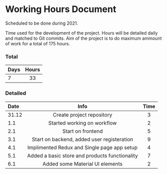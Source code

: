 # Working Hours Document

Scheduled to be done during 2021.

Time used for the development of the project. Hours will be detailed daily and matched to Git commits. Aim of the project is to do maximum ammount of work for a total of 175 hours.

### Total

| Days | Hours |
| :--  | :---: |
| 7    | 33    |

### Detailed 

| Date     | Info          | Time | 
| :------- | :-----------: | :--: | 
| 31.12    | Create project repository | 3 |
| 1.1      | Started working on workflow | 2 |
| 2.1      | Start on frontend | 5 |
| 3.1      | Start on backend, added user registeration | 9 |
| 4.1      | Implimented Redux and Single page app setup | 4 |
| 5.1      | Added a basic store and products functionality | 7 |
| 6.1      | Added some Material UI elements | 2 |


 



